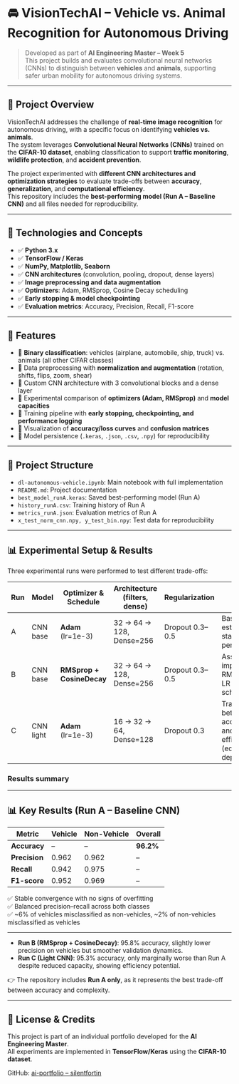 # 🚘 VisionTechAI – Vehicle vs. Animal Recognition for Autonomous Driving

> Developed as part of **AI Engineering Master – Week 5**  
> This project builds and evaluates convolutional neural networks (CNNs) to distinguish between **vehicles** and **animals**, supporting safer urban mobility for autonomous driving systems.

---

## 📌 Project Overview

VisionTechAI addresses the challenge of **real-time image recognition** for autonomous driving, with a specific focus on identifying **vehicles vs. animals**.  
The system leverages **Convolutional Neural Networks (CNNs)** trained on the **CIFAR-10 dataset**, enabling classification to support **traffic monitoring**, **wildlife protection**, and **accident prevention**.

The project experimented with **different CNN architectures and optimization strategies** to evaluate trade-offs between **accuracy**, **generalization**, and **computational efficiency**.  
This repository includes the **best-performing model (Run A – Baseline CNN)** and all files needed for reproducibility.

---

## 🧱 Technologies and Concepts

- ✅ **Python 3.x**  
- ✅ **TensorFlow / Keras**  
- ✅ **NumPy, Matplotlib, Seaborn**  
- ✅ **CNN architectures** (convolution, pooling, dropout, dense layers)  
- ✅ **Image preprocessing and data augmentation**  
- ✅ **Optimizers**: Adam, RMSprop, Cosine Decay scheduling  
- ✅ **Early stopping & model checkpointing**  
- ✅ **Evaluation metrics**: Accuracy, Precision, Recall, F1-score  

---

## 🚀 Features

- 🔹 **Binary classification**: vehicles (airplane, automobile, ship, truck) vs. animals (all other CIFAR classes)  
- 🔹 Data preprocessing with **normalization and augmentation** (rotation, shifts, flips, zoom, shear)  
- 🔹 Custom CNN architecture with 3 convolutional blocks and a dense layer  
- 🔹 Experimental comparison of **optimizers (Adam, RMSprop)** and **model capacities**  
- 🔹 Training pipeline with **early stopping, checkpointing, and performance logging**  
- 🔹 Visualization of **accuracy/loss curves** and **confusion matrices**  
- 🔹 Model persistence (`.keras`, `.json`, `.csv`, `.npy`) for reproducibility  

---

## 📂 Project Structure

- `dl-autonomous-vehicle.ipynb`: Main notebook with full implementation  
- `README.md`: Project documentation  
- `best_model_runA.keras`: Saved best-performing model (Run A)  
- `history_runA.csv`: Training history of Run A  
- `metrics_runA.json`: Evaluation metrics of Run A  
- `x_test_norm_cnn.npy, y_test_bin.npy`: Test data for reproducibility  

---

## 📊 Experimental Setup & Results

Three experimental runs were performed to test different trade-offs:

| Run | Model       | Optimizer & Schedule       | Architecture (filters, dense) | Regularization | Goal |
| --- | ----------- | -------------------------- | ----------------------------- | -------------- | ---- |
| A   | CNN base    | **Adam** (lr=1e-3)         | 32 → 64 → 128, Dense=256      | Dropout 0.3–0.5 | Baseline, establish standard performance |
| B   | CNN base    | **RMSprop + CosineDecay**  | 32 → 64 → 128, Dense=256      | Dropout 0.3–0.5 | Assess impact of RMSprop + LR scheduling |
| C   | CNN light   | **Adam** (lr=1e-3)         | 16 → 32 → 64, Dense=128       | Dropout 0.3     | Trade-off between accuracy and efficiency (edge deployment) |

### Results summary

---

## 📊 Key Results (Run A – Baseline CNN)

| Metric      | Vehicle | Non-Vehicle | Overall |
|-------------|---------|-------------|---------|
| **Accuracy** |   –     |     –       | **96.2%** |
| **Precision** | 0.962 | 0.962       |   –     |
| **Recall**    | 0.942 | 0.975       |   –     |
| **F1-score**  | 0.952 | 0.969       |   –     |

✅ Stable convergence with no signs of overfitting  
✅ Balanced precision–recall across both classes  
✅ ~6% of vehicles misclassified as non-vehicles, ~2% of non-vehicles misclassified as vehicles  

---

- **Run B (RMSprop + CosineDecay)**: 95.8% accuracy, slightly lower precision on vehicles but smoother validation dynamics.  
- **Run C (Light CNN)**: 95.3% accuracy, only marginally worse than Run A despite reduced capacity, showing efficiency potential.  

👉 The repository includes **Run A only**, as it represents the best trade-off between accuracy and complexity.

---

## 📎 License & Credits

This project is part of an individual portfolio developed for the **AI Engineering Master**.  
All experiments are implemented in **TensorFlow/Keras** using the **CIFAR-10 dataset**.  

GitHub: [ai-portfolio – silentfortin](https://github.com/silentfortin/ai-portfolio/)  
